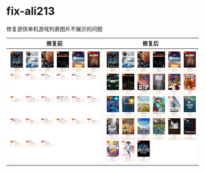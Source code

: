 # fix-ali213
 修复游侠单机游戏列表图片不展示的问题

| 修复前 | 修复后 |
| --- | --- |
| ![before](imgs/before.jpg) | ![after](imgs/after.jpg) |
